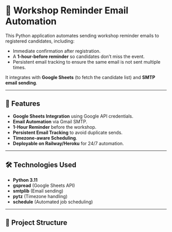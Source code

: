 # 📅 Workshop Reminder Email Automation

This Python application automates sending workshop reminder emails to registered candidates, including:
- Immediate confirmation after registration.
- A **1-hour-before reminder** so candidates don’t miss the event.
- Persistent email tracking to ensure the same email is not sent multiple times.

It integrates with **Google Sheets** (to fetch the candidate list) and **SMTP email sending**.

---

## 🚀 Features
- **Google Sheets Integration** using Google API credentials.
- **Email Automation** via Gmail SMTP.
- **1-Hour Reminder** before the workshop.
- **Persistent Email Tracking** to avoid duplicate sends.
- **Timezone-aware Scheduling**.
- **Deployable on Railway/Heroku** for 24/7 automation.

---

## 🛠 Technologies Used
- **Python 3.11**
- **gspread** (Google Sheets API)
- **smtplib** (Email sending)
- **pytz** (Timezone handling)
- **schedule** (Automated job scheduling)

---

## 📂 Project Structure
